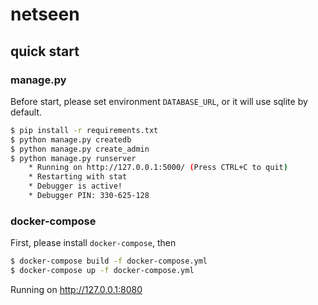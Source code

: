 # netseen

## quick start


### manage.py

Before start, please set environment `DATABASE_URL`, or it will use sqlite by default.

```sh
$ pip install -r requirements.txt
$ python manage.py createdb
$ python manage.py create_admin
$ python manage.py runserver
    * Running on http://127.0.0.1:5000/ (Press CTRL+C to quit)
    * Restarting with stat
    * Debugger is active!
    * Debugger PIN: 330-625-128
```

### docker-compose

First, please install `docker-compose`, then

```sh
$ docker-compose build -f docker-compose.yml
$ docker-compose up -f docker-compose.yml
```

Running on http://127.0.0.1:8080
